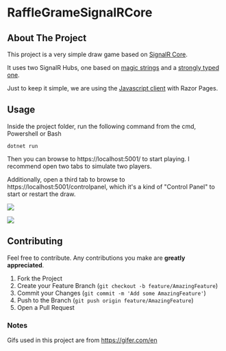 # RaffleGrameSignalRCore

<!-- ABOUT THE PROJECT -->
## About The Project
This project is a very simple draw game based on [SignalR Core](https://docs.microsoft.com/en-us/aspnet/core/signalr/introduction?view=aspnetcore-3.1).

It uses two SignalR Hubs, one based on [magic strings](https://docs.microsoft.com/en-us/aspnet/core/signalr/hubs?view=aspnetcore-3.1#send-messages-to-clients) and a [strongly typed one](https://docs.microsoft.com/en-us/aspnet/core/signalr/hubs?view=aspnetcore-3.1#strongly-typed-hubs).

Just to keep it simple, we are using the [Javascript client](https://docs.microsoft.com/en-us/aspnet/core/signalr/javascript-client?view=aspnetcore-3.1) with Razor Pages.

<!-- USAGE EXAMPLES -->
## Usage
Inside the project folder, run the following command from the cmd, Powershell or Bash

`dotnet run`

Then you can browse to https://localhost:5001/ to start playing. I recommend open two tabs to simulate two players.

Additionally, open a third tab to browse to https://localhost:5001/controlpanel, which it's a kind of "Control Panel" to start or restart the draw.

![](art/participant_view.png)

![](art/control_panel.png)

<!-- CONTRIBUTING -->
## Contributing
Feel free to contribute. Any contributions you make are **greatly appreciated**.

1. Fork the Project
2. Create your Feature Branch (`git checkout -b feature/AmazingFeature`)
3. Commit your Changes (`git commit -m 'Add some AmazingFeature'`)
4. Push to the Branch (`git push origin feature/AmazingFeature`)
5. Open a Pull Request

### Notes
Gifs used in this project are from https://gifer.com/en
